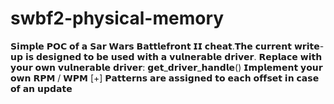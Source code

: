 # swbf2-physical-memory
𝗦𝗶𝗺𝗽𝗹𝗲 𝗣𝗢𝗖 𝗼𝗳 𝗮 𝗦𝗮𝗿 𝗪𝗮𝗿𝘀 𝗕𝗮𝘁𝘁𝗹𝗲𝗳𝗿𝗼𝗻𝘁  𝗜𝗜 𝗰𝗵𝗲𝗮𝘁.𝗧𝗵𝗲 𝗰𝘂𝗿𝗿𝗲𝗻𝘁 𝘄𝗿𝗶𝘁𝗲-𝘂𝗽 𝗶𝘀 𝗱𝗲𝘀𝗶𝗴𝗻𝗲𝗱 𝘁𝗼 𝗯𝗲 𝘂𝘀𝗲𝗱 𝘄𝗶𝘁𝗵 𝗮 𝘃𝘂𝗹𝗻𝗲𝗿𝗮𝗯𝗹𝗲 𝗱𝗿𝗶𝘃𝗲𝗿.   𝗥𝗲𝗽𝗹𝗮𝗰𝗲 𝘄𝗶𝘁𝗵 𝘆𝗼𝘂𝗿 𝗼𝘄𝗻 𝘃𝘂𝗹𝗻𝗲𝗿𝗮𝗯𝗹𝗲 𝗱𝗿𝗶𝘃𝗲𝗿: 𝗴𝗲𝘁_𝗱𝗿𝗶𝘃𝗲𝗿_𝗵𝗮𝗻𝗱𝗹𝗲()  𝗜𝗺𝗽𝗹𝗲𝗺𝗲𝗻𝘁 𝘆𝗼𝘂𝗿 𝗼𝘄𝗻 𝗥𝗣𝗠 / 𝗪𝗣𝗠  [+] 𝗣𝗮𝘁𝘁𝗲𝗿𝗻𝘀 𝗮𝗿𝗲 𝗮𝘀𝘀𝗶𝗴𝗻𝗲𝗱 𝘁𝗼 𝗲𝗮𝗰𝗵 𝗼𝗳𝗳𝘀𝗲𝘁 𝗶𝗻 𝗰𝗮𝘀𝗲 𝗼𝗳 𝗮𝗻 𝘂𝗽𝗱𝗮𝘁𝗲
